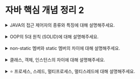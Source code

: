 # 자바 핵심 개념 정리 2
<details>
<summary>JAVA의 접근 제어자의 종류와 특징에 대해 설명해주세요.</summary>
<div markdown="1">
JAVA의 접근 제어자에는 public, private, protected, default가 있다.
public은 클래스와 멤버에 선언할 수 있다. 패키지에 상관없이 어느 클래스에서든 public 클래스를 이용할 수 있다. public 멤버 또한 어느 패키지에 속해 있는지 상관없이 어디서든 public 멤버에 접근할 수 있다.
private는 멤버에 선언될 수 있고 클래스 내의 멤버들만 private 멤버에 접근 가능하다.
protected는 멤버에 선언될 수 있다. 같은 패키지의 모든 클래스와 다른 패키지의 자식 클래스는 protected 멤버에 접근할 수 있다.
default는 클래스와 멤버에 선언할 수 있다. 같은 패키지 안에 있는 클래스들만 default 클래스를 이용할 수 있고, 같은 패키지 안에 있는 클래스들만 default 멤버에 접근할 수 있다.
</div>
</details>
<br>

<details>
<summary>OOP의 5대 원칙 (SOLID)에 대해 설명해주세요.</summary>
<div markdown="1">
OOP의 5대 원칙은 SRP, OCP, LSP, ISP, DIP이다. SRP(Single Responsibility Principle)는 단일 책임 원칙으로 하나의 클래스는 하나의 책임만 가져야 함을 의미한다. OCP(Open-Closed Principle)는 개방-폐쇄 원칙으로 확장에는 열려 있으나 변경에는 닫혀 있어야 함을 의미한다. LSP(Liskov’s Substitution Principle)는 리스코프 치환 법칙으로 프로그램의 객체는 프로그램의 정확성을 해치지 않으면서 하위 타입의 인스턴스로 바꿀 수 있어야 함을 의미한다. ISP(Interface Segregation Principle)는 클라이언트가 자신이 이용하지 않는 메서드에 의존하지 않아야 함을 의미한다. 즉, 클라이언트를 기준으로 인터페이스가 나눠져야 한다는 것이다. DIP(Dependency Inversion Principle)는 의존관계 역전 원칙으로 상위 모듈이 하위 모듈에 의존하면 안 되고, 추상적인 적은 구체적인 것에 의존하면 안 되고 구체적인 것이 추상적인 것에 의존해야 함을 의미한다.
</div>
</details>
<br>

<details>
<summary>non-static 멤버와 static 멤버의 차이에 대해 설명해주세요.</summary>
<div markdown="1">
non-static 멤버는 객체마다 별도로 존재하므로 인스턴스 멤버라고 불린다. non-static 멤버는 객체 내에 각각 공간을 차지하면서 공유되지 않는다. static 멤버는 클래스당 하나만 생성된다. static 멤버는 동일한 클래스의 모든 객체들이 공유하므로 클래스 멤버라고 불린다.
non-static 멤버는 객체가 생성될 때 같이 생성되고 객체가 사라질 때 같이 사라진다. static 멤버는 프로그램이 시작될 때나 클래스가 로딩될 때 생성된다. 객체를 생성하기 전에도 static 멤버를 사용할 수 있다. 생성된 객체가 소멸된 후에도 static 멤버는 공간을 계속 차지하고, 프로그램이 종료할 때 함께 소멸된다.
</div>
</details>
<br>

<details>
<summary>클래스, 객체, 인스턴스의 차이에 대해 설명해주세요.</summary>
<div markdown="1">
클래스는 객체를 만들기 위한 틀로 필드와 메서드로 구성된다.
객체는 클래스라는 틀로 구현된 대상을 의미한다.
객체가 소프트웨어에 구현된 것을 인스턴스라고 한다. 객체가 메모리에 할당되면 인스턴스가 된다.
</div>
</details>
<br>

<details>
<summary>⭐️ 프로세스, 스레드, 멀티프로세스, 멀티스레드에 대해 설명해주세요.</summary>
<div markdown="1">
프로세스는 메모리 상에서 실행되고 있는 프로그램이고 Code, Data, Stack, Heap 구조의 독립된 메모리 영역을 할당받는다.
스레드는 프로세스 안에서 실행되는 흐름의 단위이다.
멀티프로세스는 하나의 응용프로그램을 여러 개의 프로세스로 나누고 각 프로세스가 작업을 하나씩 맡아 처리하도록 할 때 이용된다.
멀티스레드는 하나의 응용 프로그램을 여러 개의 스레드로 나누고 각 스레드가 작업을 처리하도록 할 때 이용된다.
멀티스레드에서 스레드는 프로세스 안의 메모리를 공유하기 때문에 멀티프로세스보다 자원을 효율적으로 이용할 수 있다. 또한, 멀티프로세스는 프로세스끼리의 통신이 복잡하지만 멀티스레드에서의 스레드들의 통신은 부담이 적다.
</div>
</details>
<br>
